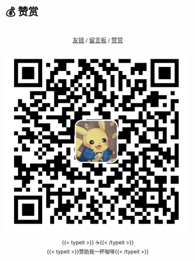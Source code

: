 # 💰 赞赏


<center>  
  <br>
  <a href="https://blog.ralvines.top/friend/"><font face="LXGW WenKai Screen" size=3 color="#333333">友链</font></a> / <a href="https://blog.ralvines.top/board/"><font face="LXGW WenKai Screen" size=3 color="#333333">留言板</font></a> / <a href="https://blog.ralvines.top/praise/"><font face="LXGW WenKai Screen" size=3 color="#333333">赞赏</font></a>
  <br>
</center>


![☕️赞助我一杯咖啡](/images/qrcode.jpg)

<center>
{{< typeit >}}
☕️{{< /typeit >}}</center>

<center>
{{< typeit >}}赞助我一杯咖啡{{< /typeit >}}</center>
